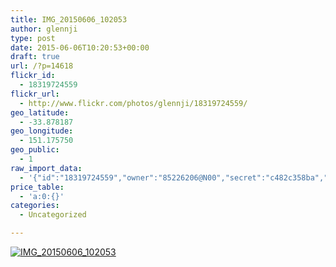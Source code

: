 ```yaml
---
title: IMG_20150606_102053
author: glennji
type: post
date: 2015-06-06T10:20:53+00:00
draft: true
url: /?p=14618
flickr_id:
  - 18319724559
flickr_url:
  - http://www.flickr.com/photos/glennji/18319724559/
geo_latitude:
  - -33.878187
geo_longitude:
  - 151.175750
geo_public:
  - 1
raw_import_data:
  - '{"id":"18319724559","owner":"85226206@N00","secret":"c482c358ba","server":"484","farm":1,"title":"IMG_20150606_102053","ispublic":0,"isfriend":0,"isfamily":0,"description":{"_content":""},"dateupload":"1433550109","lastupdate":"1433550118","datetaken":"2015-06-06 10:20:53","datetakengranularity":"0","datetakenunknown":"0","ownername":"glennji","tags":"","machine_tags":"","originalsecret":"a3d2990175","originalformat":"jpg","latitude":"-33.878187","longitude":"151.175750","accuracy":"16","context":0,"place_id":"qRcYmO1QUrMZuclZ","woeid":"1094076","geo_is_family":0,"geo_is_friend":0,"geo_is_contact":0,"geo_is_public":0,"media":"photo","media_status":"ready","url_o":"https://farm1.staticflickr.com/484/18319724559_a3d2990175_o.jpg","height_o":"4160","width_o":"3120"}'
price_table:
  - 'a:0:{}'
categories:
  - Uncategorized

---
```

<p class="flickr-image">
  <a href="http://www.flickr.com/photos/glennji/18319724559/" class="flickr-link"><img src="http://i0.wp.com/glennji.com/wp-content/uploads/2015/06/18319724559_a3d2990175_o.jpg?fit=1024%2C1024" width="" height="" alt="IMG_20150606_102053" class="keyring-img" /></a>
</p>
